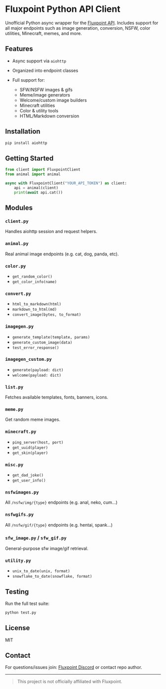 # Fluxpoint Python API Client

Unofficial Python async wrapper for the [Fluxpoint API](https://fluxpoint.dev). Includes support for all major endpoints such as image generation, conversion, NSFW, color utilities, Minecraft, memes, and more.

## Features

* Async support via `aiohttp`
* Organized into endpoint classes
* Full support for:

  * SFW/NSFW images & gifs
  * Meme/image generators
  * Welcome/custom image builders
  * Minecraft utilities
  * Color & utility tools
  * HTML/Markdown conversion

## Installation

```bash
pip install aiohttp
```

## Getting Started

```python
from client import FluxpointClient
from animal import animal

async with FluxpointClient("YOUR_API_TOKEN") as client:
    api = animal(client)
    print(await api.cat())
```

## Modules

### `client.py`

Handles aiohttp session and request helpers.

### `animal.py`

Real animal image endpoints (e.g. cat, dog, panda, etc).

### `color.py`

* `get_random_color()`
* `get_color_info(name)`

### `convert.py`

* `html_to_markdown(html)`
* `markdown_to_html(md)`
* `convert_image(bytes, to_format)`

### `imagegen.py`

* `generate_template(template, params)`
* `generate_custom_image(data)`
* `test_error_response()`

### `imagegen_custom.py`

* `generate(payload: dict)`
* `welcome(payload: dict)`

### `list.py`

Fetches available templates, fonts, banners, icons.

### `meme.py`

Get random meme images.

### `minecraft.py`

* `ping_server(host, port)`
* `get_uuid(player)`
* `get_skin(player)`

### `misc.py`

* `get_dad_joke()`
* `get_user_info()`

### `nsfwimages.py`

All `/nsfw/img/{type}` endpoints (e.g. anal, neko, cum...)

### `nsfwgifs.py`

All `/nsfw/gif/{type}` endpoints (e.g. hentai, spank...)

### `sfw_image.py` / `sfw_gif.py`

General-purpose sfw image/gif retrieval.

### `utility.py`

* `unix_to_date(unix, format)`
* `snowflake_to_date(snowflake, format)`

## Testing

Run the full test suite:

```bash
python test.py
```

## License

MIT

## Contact

For questions/issues join: [Fluxpoint Discord](https://discord.gg/fluxpoint) or contact repo author.

---

> This project is not officially affiliated with Fluxpoint.
